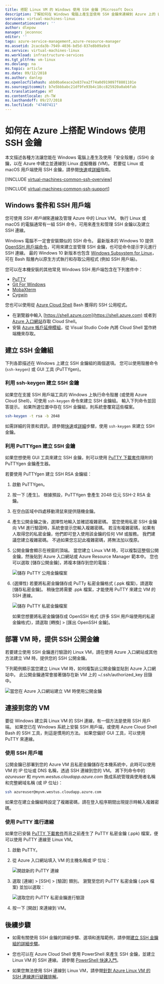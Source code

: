 ```yaml
---
title: 搭配 Linux VM 的 Windows 使用 SSH 金鑰 |Microsoft Docs
description: 了解如何在 Windows 電腦上產生並使用 SSH 金鑰來連線到 Azure 上的 Linux 虛擬機器。
services: virtual-machines-linux
documentationcenter: ''
author: dlepow
manager: jeconnoc
editor: ''
tags: azure-service-management,azure-resource-manager
ms.assetid: 2cacda3b-7949-4036-bd5d-837e8b09a9c8
ms.service: virtual-machines-linux
ms.workload: infrastructure-services
ms.tgt_pltfrm: vm-linux
ms.devlang: na
ms.topic: article
ms.date: 09/12/2018
ms.author: danlep
ms.openlocfilehash: abb0ba6eace2e837ea2f74a0d919097f8801101e
ms.sourcegitcommit: b7e5bbbabc21df9fe93b4c18cc825920a0ab6fab
ms.translationtype: HT
ms.contentlocale: zh-TW
ms.lasthandoff: 09/27/2018
ms.locfileid: "47407411"
---
```

# <a name="how-to-use-ssh-keys-with-windows-on-azure"></a>如何在 Azure 上搭配 Windows 使用 SSH 金鑰

本文描述各種方法讓您能在 Windows 電腦上產生及使用「安全殼層」(SSH) 金鑰，以在 Azure 中建立並連線到 Linux 虛擬機器 (VM)。 若要從 Linux 或 macOS 用戶端使用 SSH 金鑰，請參閱[快速](mac-create-ssh-keys.md)或[詳細](create-ssh-keys-detailed.md)指南。

[!INCLUDE [virtual-machines-common-ssh-overview](../../../includes/virtual-machines-common-ssh-overview.md)]

[!INCLUDE [virtual-machines-common-ssh-support](../../../includes/virtual-machines-common-ssh-support.md)]

## <a name="windows-packages-and-ssh-clients"></a>Windows 套件和 SSH 用戶端
您可使用 *SSH 用戶端*來連線及管理 Azure 中的 Linux VM。 執行 Linux 或 macOS 的電腦通常有一組 SSH 命令，可用來產生和管理 SSH 金鑰以及建立 SSH 連線。 

Windows 電腦不一定會安裝類似的 SSH 命令。 最新版本的 Windows 10 提供 [OpenSSH 用戶端命令](https://blogs.msdn.microsoft.com/commandline/2018/03/07/windows10v1803/)，可用來建立並管理 SSH 金鑰，也可從命令提示字元進行 SSH 連線。 最的 Windows 10 新版本也包含 [Windows Subsystem for Linux](https://docs.microsoft.com/windows/wsl/about)，可在 Bash 殼層內以原生方式執行和存取公用程式 (例如 SSH 用戶端)。 

您可以在本機安裝的其他常見 Windows SSH 用戶端包含在下列套件中：

* [PuTTY](http://www.chiark.greenend.org.uk/~sgtatham/putty/)
* [Git For Windows](https://git-for-windows.github.io/)
* [MobaXterm](http://mobaxterm.mobatek.net/)
* [Cygwin](https://cygwin.com/)

您也可以使用從 [Azure Cloud Shell](../../cloud-shell/overview.md) Bash 獲得的 SSH 公用程式。 

* 在瀏覽器中輸入 [https://shell.azure.com](https://shell.azure.com) 或者到 [Azure 入口網站](https://portal.azure.com)存取 Cloud Shell。 
* 安裝 [Azure 帳戶延伸模組](https://marketplace.visualstudio.com/items?itemName=ms-vscode.azure-account)，從 Visual Studio Code 內將 Cloud Shell 當作終端機來存取。

## <a name="create-an-ssh-key-pair"></a>建立 SSH 金鑰組
下列各節描述在 Windows 上建立 SSH 金鑰組的兩個選項。 您可以使用殼層命令 (`ssh-keygen`) 或 GUI 工具 (PuTTYgen)。

### <a name="create-ssh-keys-with-ssh-keygen"></a>利用 ssh-keygen 建立 SSH 金鑰

如果您在支援 SSH 用戶端工具的 Windows 上執行命令殼層 (或使用 Azure Cloud Shell)，可使用 `ssh-keygen` 命令來建立 SSH 金鑰組。 輸入下列命令並回答提示。 如果所選位置中存在 SSH 金鑰組，則系統會覆寫這些檔案。 

```bash
ssh-keygen -t rsa -b 2048
```

如需詳細的背景和資訊，請參閱[快速](mac-create-ssh-keys.md)或[詳細](create-ssh-keys-detailed.md)步驟，使用 `ssh-keygen` 來建立 SSH 金鑰。

### <a name="create-ssh-keys-with-puttygen"></a>利用 PuTTYgen 建立 SSH 金鑰

如果您想使用 GUI 工具來建立 SSH 金鑰，則可以使用 [PuTTY 下載套件](http://www.chiark.greenend.org.uk/~sgtatham/putty/download.html)隨附的 PuTTYgen 金鑰產生器。 

若要使用 PuTTYgen 建立 SSH RSA 金鑰組：

1. 啟動 PuTTYgen。

2. 按一下 [產生]。 根據預設，PuTTYgen 會產生 2048 位元 SSH-2 RSA 金鑰。

4. 在空白區域中四處移動滑鼠來提供隨機金鑰。

5. 產生公開金鑰之後，選擇性地輸入並確認複雜密碼。 當您使用私密 SSH 金鑰向 VM 進行驗證時，系統會提示您輸入複雜密碼。 若沒有複雜密碼，如果有人取得您的私密金鑰，他們即可登入使用該金鑰的任何 VM 或服務。 我們建議您建立複雜密碼。 不過如果您忘記此複雜密碼，將無法加以復原。

6. 公開金鑰會顯示在視窗的頂端。 當您建立 Linux VM 時，可以複製這整個公開金鑰，然後貼到 Azure 入口網站或 Azure Resource Manager 範本中。 您也可以選取 [儲存公開金鑰]，將複本儲存到您的電腦：

    ![儲存 PuTTY 公用金鑰檔案](./media/ssh-from-windows/save-public-key.png)

7. (選擇性) 若要將私密金鑰儲存成 PuTTy 私密金鑰格式 (.ppk 檔案)，請選取 [儲存私密金鑰]。 稍後您將需要 .ppk 檔案，才能使用 PuTTY 來建立 VM 的 SSH 連線。

    ![儲存 PuTTY 私密金鑰檔案](./media/ssh-from-windows/save-ppk-file.png)

    如果您想要將私密金鑰儲存成 OpenSSH 格式 (許多 SSH 用戶端使用的私密金鑰格式)，請選取 [轉換] > [匯出 OpenSSH 金鑰]。

## <a name="provide-an-ssh-public-key-when-deploying-a-vm"></a>部署 VM 時，提供 SSH 公開金鑰

若要建立使用 SSH 金鑰進行驗證的 Linux VM，請在使用 Azure 入口網站或其他方法建立 VM 時，提供您的 SSH 公開金鑰。

下列範例顯示當您建立 Linux VM 時，如何複製此公開金鑰並貼到 Azure 入口網站中。 此公開金鑰通常會接著儲存在新 VM 上的 ~/.ssh/authorized_key 目錄中。

   ![當您在 Azure 入口網站建立 VM 時使用公開金鑰](./media/ssh-from-windows/use-public-key-azure-portal.png)


## <a name="connect-to-your-vm"></a>連接到您的 VM

要從 Windows 建立與 Linux VM 的 SSH 連線，有一個方法是使用 SSH 用戶端。 如果您已在 Windows 系統上安裝 SSH 用戶端，或使用 Azure Cloud Shell Bash 的 SSH 工具，則這是慣用的方法。 如果您偏好 GUI 工具，可以使用 PuTTY 來連線。  

### <a name="use-an-ssh-client"></a>使用 SSH 用戶端
公開金鑰已部署到您的 Azure VM 且私密金鑰儲存在本機系統中，此時可以使用 VM 的 IP 位址或 DNS 名稱，透過 SSH 連線到您的 VM。 將下列命令中的 *azureuser* 和 *myvm.westus.cloudapp.azure.com* 換成系統管理員使用者名稱和完整網域名稱 (或 IP 位址)：

```bash
ssh azureuser@myvm.westus.cloudapp.azure.com
```

如果您在建立金鑰組時設定了複雜密碼，請在登入程序期間出現提示時輸入複雜密碼。

### <a name="connect-with-putty"></a>使用 PuTTY 進行連線

如果您已安裝 [PuTTY 下載套件](http://www.chiark.greenend.org.uk/~sgtatham/putty/download.html)而且之前產生了 PuTTY 私密金鑰 (.ppk) 檔案，便可以使用 PuTTY 連線至 Linux VM。

1. 啟動 PuTTY。

2. 從 Azure 入口網站填入 VM 的主機名稱或 IP 位址：

    ![開啟新的 PuTTY 連線](./media/ssh-from-windows/putty-new-connection.png)

3. 選取 [連線] > [SSH] > [驗證] 類別。 瀏覽至您的 PuTTY 私密金鑰 (.ppk 檔案) 並加以選取︰

    ![選取您的 PuTTY 私密金鑰進行驗證](./media/ssh-from-windows/putty-auth-dialog.png)

4. 按一下 [開啟] 來連線到 VM。

## <a name="next-steps"></a>後續步驟

* 如需有關使用 SSH 金鑰的詳細步驟、選項和進階範例，請參閱[建立 SSH 金鑰組的詳細步驟](create-ssh-keys-detailed.md)。

* 您也可以在 Azure Cloud Shell 使用 PowerShell 來產生 SSH 金鑰，並建立 Linux VM 的 SSH 連線。 請參閱 [PowerShell 快速入門](../../cloud-shell/quickstart-powershell.md#ssh)。

* 如果您無法使用 SSH 連線到 Linux VM，請參閱[針對 Azure Linux VM 的 SSH 連線進行疑難排解](troubleshoot-ssh-connection.md?toc=%2fazure%2fvirtual-machines%2flinux%2ftoc.json)。
